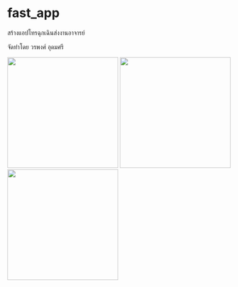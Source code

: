 # fast_app

สร้างแอปโทรฉุกเฉินส่งงานอาจารย์

จัดทำโดย วรพงศ์ อุดมศรี

<img src="https://i.ibb.co/Df53wkk/111.png" width="250">

<img src="https://i.ibb.co/TYwkds4/222.png" width="250"> 

<img src="https://i.ibb.co/FBQMjb2/333.png" width="250">
